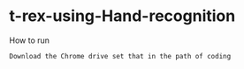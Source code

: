 # t-rex-using-Hand-recognition

How to run
```
Download the Chrome drive set that in the path of coding

